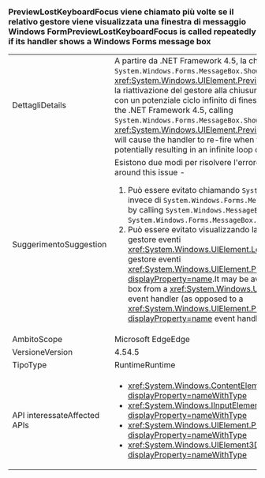 ### <a name="previewlostkeyboardfocus-is-called-repeatedly-if-its-handler-shows-a-windows-forms-message-box"></a><span data-ttu-id="84301-101">PreviewLostKeyboardFocus viene chiamato più volte se il relativo gestore viene visualizzata una finestra di messaggio Windows Form</span><span class="sxs-lookup"><span data-stu-id="84301-101">PreviewLostKeyboardFocus is called repeatedly if its handler shows a Windows Forms message box</span></span>

|   |   |
|---|---|
|<span data-ttu-id="84301-102">Dettagli</span><span class="sxs-lookup"><span data-stu-id="84301-102">Details</span></span>|<span data-ttu-id="84301-103">A partire da .NET Framework 4.5, la chiamata di <code>System.Windows.Forms.MessageBox.Show</code> da un gestore <xref:System.Windows.UIElement.PreviewLostKeyboardFocus> causerà la riattivazione del gestore alla chiusura della finestra di messaggio, con un potenziale ciclo infinito di finestre di messaggio.</span><span class="sxs-lookup"><span data-stu-id="84301-103">Beginning in the .NET Framework 4.5, calling <code>System.Windows.Forms.MessageBox.Show</code> from a <xref:System.Windows.UIElement.PreviewLostKeyboardFocus> handler will cause the handler to re-fire when the message box is closed, potentially resulting in an infinite loop of message boxes.</span></span>|
|<span data-ttu-id="84301-104">Suggerimento</span><span class="sxs-lookup"><span data-stu-id="84301-104">Suggestion</span></span>|<span data-ttu-id="84301-105">Esistono due modi per risolvere l'errore:</span><span class="sxs-lookup"><span data-stu-id="84301-105">There are two options to work around this issue -</span></span><ol><li><span data-ttu-id="84301-106">Può essere evitato chiamando <code>System.Windows.MessageBox.Show</code> invece di <code>System.Windows.Forms.MessageBox.Show</code>.</span><span class="sxs-lookup"><span data-stu-id="84301-106">It may be avoided by calling <code>System.Windows.MessageBox.Show</code> instead of <code>System.Windows.Forms.MessageBox.Show</code>.</span></span></li><li><span data-ttu-id="84301-107">Può essere evitato visualizzando la finestra di messaggio da un gestore eventi <xref:System.Windows.UIElement.LostKeyboardFocus>, anziché un gestore eventi <xref:System.Windows.UIElement.PreviewLostKeyboardFocus?displayProperty=name>.</span><span class="sxs-lookup"><span data-stu-id="84301-107">It may be avoided by showing the message box from a <xref:System.Windows.UIElement.LostKeyboardFocus> event handler (as opposed to a <xref:System.Windows.UIElement.PreviewLostKeyboardFocus?displayProperty=name> event handler).</span></span></li></ol>|
|<span data-ttu-id="84301-108">Ambito</span><span class="sxs-lookup"><span data-stu-id="84301-108">Scope</span></span>|<span data-ttu-id="84301-109">Microsoft Edge</span><span class="sxs-lookup"><span data-stu-id="84301-109">Edge</span></span>|
|<span data-ttu-id="84301-110">Versione</span><span class="sxs-lookup"><span data-stu-id="84301-110">Version</span></span>|<span data-ttu-id="84301-111">4.5</span><span class="sxs-lookup"><span data-stu-id="84301-111">4.5</span></span>|
|<span data-ttu-id="84301-112">Tipo</span><span class="sxs-lookup"><span data-stu-id="84301-112">Type</span></span>|<span data-ttu-id="84301-113">Runtime</span><span class="sxs-lookup"><span data-stu-id="84301-113">Runtime</span></span>|
|<span data-ttu-id="84301-114">API interessate</span><span class="sxs-lookup"><span data-stu-id="84301-114">Affected APIs</span></span>|<ul><li><xref:System.Windows.ContentElement.PreviewLostKeyboardFocus?displayProperty=nameWithType></li><li><xref:System.Windows.IInputElement.PreviewLostKeyboardFocus?displayProperty=nameWithType></li><li><xref:System.Windows.UIElement.PreviewLostKeyboardFocus?displayProperty=nameWithType></li><li><xref:System.Windows.UIElement3D.PreviewLostKeyboardFocus?displayProperty=nameWithType></li></ul>|

